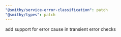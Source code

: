```yaml
---
"@smithy/service-error-classification": patch
"@smithy/types": patch
---
```


add support for error cause in transient error checks

